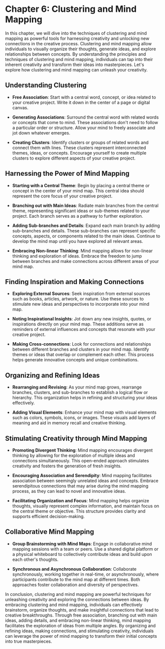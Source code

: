 Chapter 6: Clustering and Mind Mapping
======================================

In this chapter, we will dive into the techniques of clustering and mind mapping as powerful tools for harnessing creativity and unlocking new connections in the creative process. Clustering and mind mapping allow individuals to visually organize their thoughts, generate ideas, and explore relationships between concepts. By understanding the principles and techniques of clustering and mind mapping, individuals can tap into their inherent creativity and transform their ideas into masterpieces. Let's explore how clustering and mind mapping can unleash your creativity.

Understanding Clustering
------------------------

* **Free Association**: Start with a central word, concept, or idea related to your creative project. Write it down in the center of a page or digital canvas.

* **Generating Associations**: Surround the central word with related words or concepts that come to mind. These associations don't need to follow a particular order or structure. Allow your mind to freely associate and jot down whatever emerges.

* **Creating Clusters**: Identify clusters or groups of related words and connect them with lines. These clusters represent interconnected themes, ideas, or concepts. Encourage yourself to create multiple clusters to explore different aspects of your creative project.

Harnessing the Power of Mind Mapping
------------------------------------

* **Starting with a Central Theme**: Begin by placing a central theme or concept in the center of your mind map. This central idea should represent the core focus of your creative project.

* **Branching out with Main Ideas**: Radiate main branches from the central theme, representing significant ideas or sub-themes related to your project. Each branch serves as a pathway to further exploration.

* **Adding Sub-branches and Details**: Expand each main branch by adding sub-branches and details. These sub-branches can represent specific concepts, aspects, or components related to the main ideas. Continue to develop the mind map until you have explored all relevant areas.

* **Embracing Non-linear Thinking**: Mind mapping allows for non-linear thinking and exploration of ideas. Embrace the freedom to jump between branches and make connections across different areas of your mind map.

Finding Inspiration and Making Connections
------------------------------------------

* **Exploring External Sources**: Seek inspiration from external sources such as books, articles, artwork, or nature. Use these sources to stimulate new ideas and perspectives to incorporate into your mind map.

* **Noting Inspirational Insights**: Jot down any new insights, quotes, or inspirations directly on your mind map. These additions serve as reminders of external influences and concepts that resonate with your creative project.

* **Making Cross-connections**: Look for connections and relationships between different branches and clusters in your mind map. Identify themes or ideas that overlap or complement each other. This process helps generate innovative concepts and unique combinations.

Organizing and Refining Ideas
-----------------------------

* **Rearranging and Revising**: As your mind map grows, rearrange branches, clusters, and sub-branches to establish a logical flow or hierarchy. This organization helps in refining and structuring your ideas effectively.

* **Adding Visual Elements**: Enhance your mind map with visual elements such as colors, symbols, icons, or images. These visuals add layers of meaning and aid in memory recall and creative thinking.

Stimulating Creativity through Mind Mapping
-------------------------------------------

* **Promoting Divergent Thinking**: Mind mapping encourages divergent thinking by allowing for the exploration of multiple ideas and connections simultaneously. This open-ended approach stimulates creativity and fosters the generation of fresh insights.

* **Encouraging Association and Serendipity**: Mind mapping facilitates association between seemingly unrelated ideas and concepts. Embrace serendipitous connections that may arise during the mind mapping process, as they can lead to novel and innovative ideas.

* **Facilitating Organization and Focus**: Mind mapping helps organize thoughts, visually represent complex information, and maintain focus on the central theme or objective. This structure provides clarity and supports efficient decision-making.

Collaborative Mind Mapping
--------------------------

* **Group Brainstorming with Mind Maps**: Engage in collaborative mind mapping sessions with a team or peers. Use a shared digital platform or a physical whiteboard to collectively contribute ideas and build upon each other's thoughts.

* **Synchronous and Asynchronous Collaboration**: Collaborate synchronously, working together in real-time, or asynchronously, where participants contribute to the mind map at different times. Both approaches foster collaboration and diversity of perspectives.

In conclusion, clustering and mind mapping are powerful techniques for unleashing creativity and exploring the connections between ideas. By embracing clustering and mind mapping, individuals can effectively brainstorm, organize thoughts, and make insightful connections that lead to creative breakthroughs. Through free association, branching out with main ideas, adding details, and embracing non-linear thinking, mind mapping facilitates the exploration of ideas from multiple angles. By organizing and refining ideas, making connections, and stimulating creativity, individuals can leverage the power of mind mapping to transform their initial concepts into true masterpieces.
